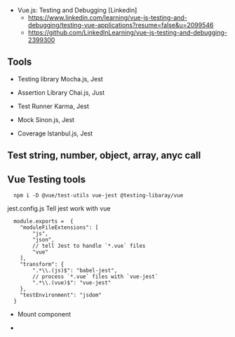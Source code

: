 - Vue.js: Testing and Debugging [Linkedin]
  - https://www.linkedin.com/learning/vue-js-testing-and-debugging/testing-vue-applications?resume=false&u=2099546
  - https://github.com/LinkedInLearning/vue-js-testing-and-debugging-2399300



## Tools
- Testing library
  Mocha.js, Jest

- Assertion Library
  Chai.js, Just 

- Test Runner
  Karma, Jest
 
- Mock
  Sinon.js, Jest

- Coverage
  lstanbul.js, Jest


## Test string, number, object, array, anyc call


## Vue Testing tools
```
  npm i -D @vue/test-utils vue-jest @testing-libaray/vue
```

jest.config.js 
Tell jest work with vue

```
  module.exports =  {
    "moduleFileExtensions": [
        "js",
        "json",
        // tell Jest to handle `*.vue` files
        "vue"
    ],
    "transform": {
        ".*\\.(js)$": "babel-jest",
        // process `*.vue` files with `vue-jest`
        ".*\\.(vue)$": "vue-jest"
    },
    "testEnvironment": "jsdom"
  }
```

- Mount component

- 